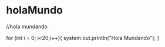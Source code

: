 # holaMundo

//hola mundando 

for (int i = 0; i<20;i++){
  system.out.println("Hola Mundando");
 }
